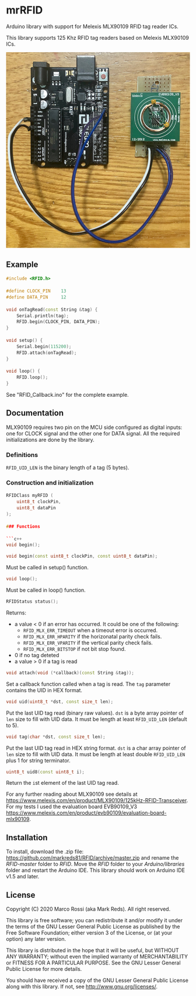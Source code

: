 # mrRFID

Arduino library with support for Melexis MLX90109 RFID tag reader ICs.

This library supports 125 Khz RFID tag readers based on Melexis MLX90109 ICs.

![alt text](extras/EVB90109_V3_arduino.jpg "EVB90109_V3 with Arduino board")

## Example

```c++
#include <RFID.h>

#define CLOCK_PIN    13
#define DATA_PIN     12

void onTagRead(const String &tag) {
    Serial.println(tag);
    RFID.begin(CLOCK_PIN, DATA_PIN);
}

void setup() {
    Serial.begin(115200);
    RFID.attach(onTagRead);
}

void loop() {
    RFID.loop();
}
```

See "RFID_Callback.ino" for the complete example.

## Documentation

MLX90109 requires two pin on the MCU side configured as digital inputs: one for CLOCK signal and the other one for DATA signal. All the required initializations are done by the library.

### Definitions

`RFID_UID_LEN` is the binary length of a tag (5 bytes).

### Construction and initialization

```c++
RFIDClass myRFID (
    uint8_t clockPin,
    uint8_t dataPin
);

### Functions

```c++
void begin();
```

```c++
void begin(const uint8_t clockPin, const uint8_t dataPin);
```
Must be called in setup() function.

```c++
void loop();
```
Must be called in loop() function.

```c++
RFIDStatus status();
```

Returns:
* a value < 0 if an error has occurred. It could be one of the following:
    * `RFID_MLX_ERR_TIMEOUT` when a timeout error is occurred.
    * `RFID_MLX_ERR_HPARITY` if the horizonatal parity check fails.
    * `RFID_MLX_ERR_VPARITY` if the vertical parity check fails.
    * `RFID_MLX_ERR_BITSTOP` if not bit stop found.
* 0 if no tag deteted
* a value > 0 if a tag is read

```c++
void attach(void (*callback)(const String &tag));
```
Set a callback function called when a tag is read. The `tag` parameter contains the UID in HEX format.

```c++
void uid(uint8_t *dst, const size_t len);
```
Put the last UID tag read (binary raw values). `dst` is a byte array pointer of `len` size to fill with UID data.
It must be length at least `RFID_UID_LEN` (default to 5).

```c++
void tag(char *dst, const size_t len);
```
Put the last UID tag read in HEX string format. `dst` is a char array pointer of `len` size to fill with UID data.
It must be length at least double `RFID_UID_LEN` plus 1 for string terminator.

```c++
uint8_t uid8(const uint8_t i);
```
Return the `i`st element of the last UID tag read.

For any further reading about MLX90109 see details at https://www.melexis.com/en/product/MLX90109/125kHz-RFID-Transceiver.
For my tests I used the evaluation board EVB90109_V3 https://www.melexis.com/en/product/evb90109/evaluation-board-mlx90109.

## Installation

To install, download the .zip file: https://github.com/markreds81/RFID/archive/master.zip and rename the *RFID-master* folder to *RFID*. Move the *RFID* folder to your *Arduino/libraries* folder and restart the Arduino IDE.  This library should work on Arduino IDE v1.5 and later.

## License

Copyright (C) 2020 Marco Rossi (aka Mark Reds).  All right reserved.

This library is free software; you can redistribute it and/or
modify it under the terms of the GNU Lesser General Public
License as published by the Free Software Foundation; either
version 3 of the License, or (at your option) any later version.

This library is distributed in the hope that it will be useful,
but WITHOUT ANY WARRANTY; without even the implied warranty of
MERCHANTABILITY or FITNESS FOR A PARTICULAR PURPOSE. See the GNU
Lesser General Public License for more details.

You should have received a copy of the GNU Lesser General Public
License along with this library. If not, see <http://www.gnu.org/licenses/>.